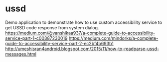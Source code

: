 # ussd
Demo application to demonstrate how to use custom accessibility service to get USSD code response from system dialog.
https://medium.com/@vanshikaa937/a-complete-guide-to-accessibility-service-part-1-c00387230019
https://medium.com/mindorks/a-complete-guide-to-accessibility-service-part-2-ec2bf4b693b1
http://umeshisran4android.blogspot.com/2015/11/how-to-readparse-ussd-messages.html
